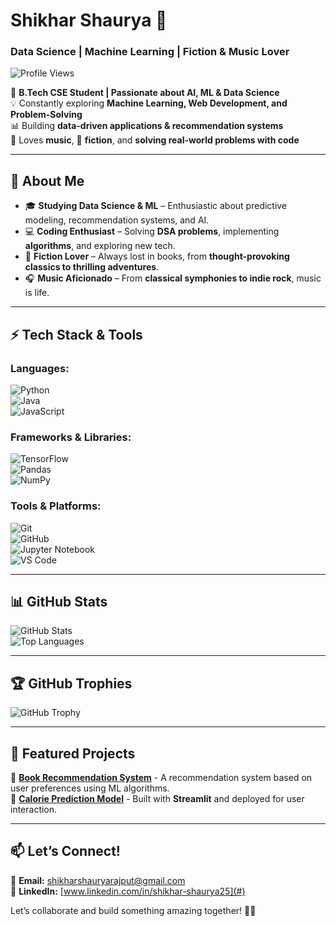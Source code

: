 
# **Shikhar Shaurya 👋**  
### **Data Science | Machine Learning  | Fiction & Music Lover**  

![Profile Views](https://komarev.com/ghpvc/?username=ShikharShaurya&color=blue)  

🚀 **B.Tech CSE Student | Passionate about AI, ML & Data Science**  
💡 Constantly exploring **Machine Learning, Web Development, and Problem-Solving**  
📊 Building **data-driven applications & recommendation systems**  
🎵 Loves **music**, 📖 **fiction**, and **solving real-world problems with code**  

---

## **📌 About Me**  
- 🎓 **Studying Data Science & ML** – Enthusiastic about predictive modeling, recommendation systems, and AI.  
- 💻 **Coding Enthusiast** – Solving **DSA problems**, implementing **algorithms**, and exploring new tech.  
- 📖 **Fiction Lover** – Always lost in books, from **thought-provoking classics to thrilling adventures**.  
- 🎧 **Music Aficionado** – From **classical symphonies to indie rock**, music is life.  

---

## **⚡ Tech Stack & Tools**  
### **Languages:**  
![Python](https://img.shields.io/badge/Python-3776AB?style=for-the-badge&logo=python&logoColor=white)  
![Java](https://img.shields.io/badge/Java-007396?style=for-the-badge&logo=java&logoColor=white)  
![JavaScript](https://img.shields.io/badge/JavaScript-F7DF1E?style=for-the-badge&logo=javascript&logoColor=black)  

### **Frameworks & Libraries:**  
![TensorFlow](https://img.shields.io/badge/TensorFlow-FF6F00?style=for-the-badge&logo=tensorflow&logoColor=white)  
![Pandas](https://img.shields.io/badge/Pandas-150458?style=for-the-badge&logo=pandas&logoColor=white)  
![NumPy](https://img.shields.io/badge/Numpy-013243?style=for-the-badge&logo=numpy&logoColor=white)  

### **Tools & Platforms:**  
![Git](https://img.shields.io/badge/Git-F05032?style=for-the-badge&logo=git&logoColor=white)  
![GitHub](https://img.shields.io/badge/GitHub-181717?style=for-the-badge&logo=github&logoColor=white)  
![Jupyter Notebook](https://img.shields.io/badge/Jupyter-F37626?style=for-the-badge&logo=jupyter&logoColor=white)  
![VS Code](https://img.shields.io/badge/VS%20Code-007ACC?style=for-the-badge&logo=visual-studio-code&logoColor=white)  

---

## **📊 GitHub Stats**  
![GitHub Stats](https://github-readme-stats.vercel.app/api?username=ShikharShaurya&show_icons=true&theme=radical)  
![Top Languages](https://github-readme-stats.vercel.app/api/top-langs/?username=ShikharShaurya&layout=compact&theme=radical)  

---

## **🏆 GitHub Trophies**  
![GitHub Trophy](https://github-profile-trophy.vercel.app/?username=ShikharShaurya&theme=onedark&margin-w=10&margin-h=10)  

---

## **🚀 Featured Projects**  
🔹 **[Book Recommendation System](#)** - A recommendation system based on user preferences using ML algorithms.  
🔹 **[Calorie Prediction Model](#)** - Built with **Streamlit** and deployed for user interaction.  

---

## **📫 Let’s Connect!**  
📩 **Email:** [shikharshauryarajput@gmail.com](mailto:shikharshauryarajput@gmail.com)  
💼 **LinkedIn:** [www.linkedin.com/in/shikhar-shaurya25](#)  

Let’s collaborate and build something amazing together! 🚀✨  

